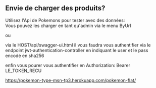 ## Envie de charger des produits?
Utilisez l'Api de Pokemons pour tester avec des données:  
Vous pouvez les charger en tant qu'admin via le menu ByUrl

ou

via le HOST/api/swagger-ui.html
il vous faudra vous authentifier via le endpoint jwt-authentication-controller
en indiquant le user et le pass encodé en sha256

enfin vous pourer vous authentifier en Authorization: Bearer LE_TOKEN_RECU

https://pokemon-type-msn-tp3.herokuapp.com/pokemon-flat/
